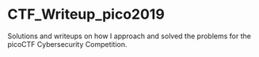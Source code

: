 # CTF_Writeup_pico2019
Solutions and writeups on how I approach and solved the problems for the picoCTF Cybersecurity Competition.
